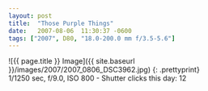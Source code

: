 ```yaml
---
layout: post
title:  "Those Purple Things"
date:   2007-08-06  11:30:37 -0600
tags: ["2007", D80, "18.0-200.0 mm f/3.5-5.6"]
---
```

![{{ page.title }} Image]({{ site.baseurl }}/images/2007/2007_0806_DSC3962.jpg)
{: .prettyprint}  
1/1250 sec, f/9.0, ISO 800 - Shutter clicks this day: 12